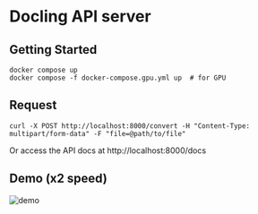 # Docling API server

## Getting Started

```
docker compose up
docker compose -f docker-compose.gpu.yml up  # for GPU
```

## Request

```
curl -X POST http://localhost:8000/convert -H "Content-Type: multipart/form-data" -F "file=@path/to/file"
```

Or access the API docs at http://localhost:8000/docs


## Demo (x2 speed)

![demo](./demo.gif)

